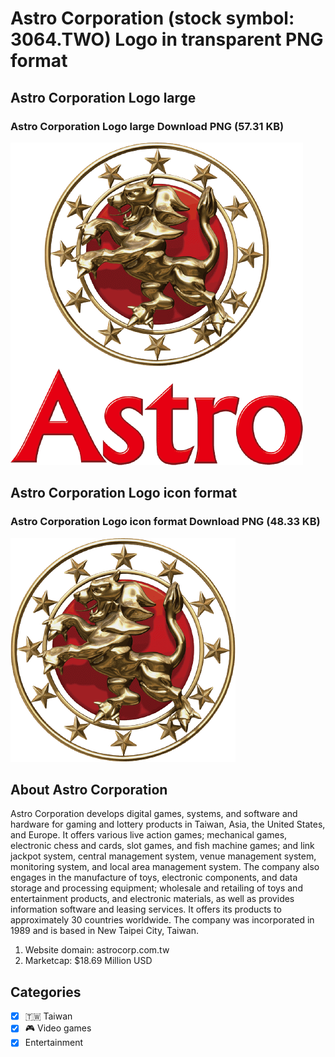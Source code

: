 # Astro Corporation (stock symbol: 3064.TWO) Logo in transparent PNG format

## Astro Corporation Logo large

### Astro Corporation Logo large Download PNG (57.31 KB)

![Astro Corporation Logo large Download PNG (57.31 KB)](/img/orig/3064.TWO_BIG-1f470018.png)

## Astro Corporation Logo icon format

### Astro Corporation Logo icon format Download PNG (48.33 KB)

![Astro Corporation Logo icon format Download PNG (48.33 KB)](/img/orig/3064.TWO-c4da26d0.png)

## About Astro Corporation

Astro Corporation develops digital games, systems, and software and hardware for gaming and lottery products in Taiwan, Asia, the United States, and Europe. It offers various live action games; mechanical games, electronic chess and cards, slot games, and fish machine games; and link jackpot system, central management system, venue management system, monitoring system, and local area management system. The company also engages in the manufacture of toys, electronic components, and data storage and processing equipment; wholesale and retailing of toys and entertainment products, and electronic materials, as well as provides information software and leasing services. It offers its products to approximately 30 countries worldwide. The company was incorporated in 1989 and is based in New Taipei City, Taiwan.

1. Website domain: astrocorp.com.tw
2. Marketcap: $18.69 Million USD


## Categories
- [x] 🇹🇼 Taiwan
- [x] 🎮 Video games
- [x] Entertainment
